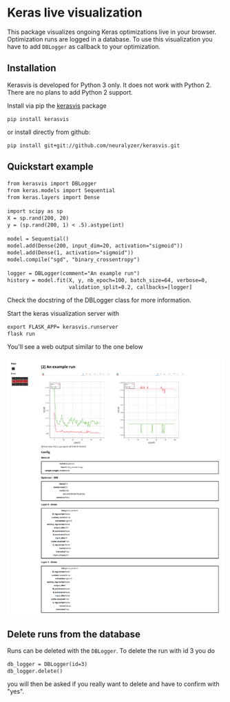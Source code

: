 Keras live visualization
========================


This package visualizes ongoing Keras optimizations live in your browser.
Optimization runs are logged in a database. To use this visualization you have to
add `DBLogger` as callback to your optimization. 

Installation
------------

Kerasvis is developed for Python 3 only.
It does not work with Python 2.
There are no plans to add Python 2 support.

Install via pip the [kerasvis](https://pypi.python.org/pypi/kerasvis) package

    pip install kerasvis

or install directly from github:

    pip install git+git://github.com/neuralyzer/kerasvis.git 




Quickstart example
------------------


    from kerasvis import DBLogger
    from keras.models import Sequential
    from keras.layers import Dense

    import scipy as sp
    X = sp.rand(200, 20)
    y = (sp.rand(200, 1) < .5).astype(int)

    model = Sequential()
    model.add(Dense(200, input_dim=20, activation="sigmoid"))
    model.add(Dense(1, activation="sigmoid"))
    model.compile("sgd", "binary_crossentropy")

    logger = DBLogger(comment="An example run")
    history = model.fit(X, y, nb_epoch=100, batch_size=64, verbose=0,
                        validation_split=0.2, callbacks=[logger]


Check the docstring of the DBLogger class for more information.

Start the keras visualization server with

    export FLASK_APP= kerasvis.runserver
    flask run
    
You'll see a web output similar to the one below

![Loss Accuracy screenshot](loss_accuracy_screenshot.png)

Delete runs from the database
-----------------------------

Runs can be deleted with the `DBLogger`. To delete the run with id 3 you do

    db_logger = DBLogger(id=3)
    db_logger.delete()
    
you will then be asked if you really want to delete and have to confirm with "yes".
